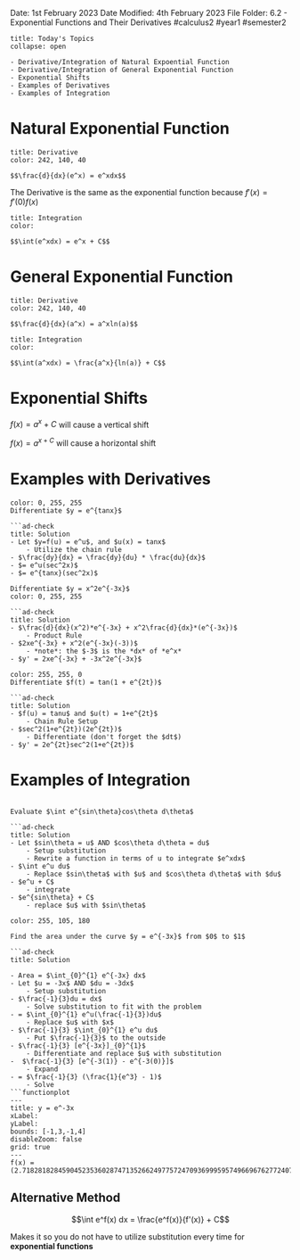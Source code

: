 Date: 1st February 2023
Date Modified: 4th February 2023
File Folder: 6.2 - Exponential Functions and Their Derivatives
#calculus2 #year1 #semester2

```ad-abstract
title: Today's Topics
collapse: open

- Derivative/Integration of Natural Expoential Function
- Derivative/Integration of General Exponential Function
- Exponential Shifts
- Examples of Derivatives
- Examples of Integration

```

# Natural Exponential Function 

```ad-summary
title: Derivative
color: 242, 140, 40

$$\frac{d}{dx}(e^x) = e^xdx$$
```

The Derivative is the same as the exponential function because $f'(x) = f'(0)f(x)$

```ad-summary
title: Integration
color:

$$\int(e^xdx) = e^x + C$$
```

# General Exponential Function

```ad-summary
title: Derivative
color: 242, 140, 40

$$\frac{d}{dx}(a^x) = a^xln(a)$$
```


```ad-summary
title: Integration
color:

$$\int(a^xdx) = \frac{a^x}{ln(a)} + C$$
```


# Exponential Shifts

$f(x) = a^x + C$ will cause a vertical shift

$f(x) = a^{x+C}$ will cause a horizontal shift

# Examples with Derivatives


```ad-question
color: 0, 255, 255
Differentiate $y = e^{tanx}$

```ad-check
title: Solution
- Let $y=f(u) = e^u$, and $u(x) = tanx$ 
	- Utilize the chain rule
- $\frac{dy}{dx} = \frac{dy}{du} * \frac{du}{dx}$
- $= e^u(sec^2x)$
- $= e^{tanx}(sec^2x)$
```


```ad-question
Differentiate $y = x^2e^{-3x}$
color: 0, 255, 255

```ad-check
title: Solution
- $\frac{d}{dx}(x^2)*e^{-3x} + x^2\frac{d}{dx}*(e^{-3x})$
	- Product Rule
- $2xe^{-3x} + x^2(e^{-3x}(-3))$
	- *note*: the $-3$ is the *dx* of *e^x*
- $y' = 2xe^{-3x} + -3x^2e^{-3x}$

```


```ad-question
color: 255, 255, 0
Differentiate $f(t) = tan(1 + e^{2t})$

```ad-check
title: Solution
- $f(u) = tanu$ and $u(t) = 1+e^{2t}$
	- Chain Rule Setup
- $sec^2(1+e^{2t})(2e^{2t})$
	- Differentiate (don't forget the $dt$)
- $y' = 2e^{2t}sec^2(1+e^{2t})$

```


# Examples of Integration


```ad-question

Evaluate $\int e^{sin\theta}cos\theta d\theta$

```ad-check
title: Solution
- Let $sin\theta = u$ AND $cos\theta d\theta = du$
	- Setup substitution
	- Rewrite a function in terms of u to integrate $e^xdx$
- $\int e^u du$
	- Replace $sin\theta$ with $u$ and $cos\theta d\theta$ with $du$
- $e^u + C$
	- integrate
- $e^{sin\theta} + C$
	- replace $u$ with $sin\theta$

```






```ad-question
color: 255, 105, 180

Find the area under the curve $y = e^{-3x}$ from $0$ to $1$

```ad-check
title: Solution

- Area = $\int_{0}^{1} e^{-3x} dx$
- Let $u = -3x$ AND $du = -3dx$
	- Setup substitution
- $\frac{-1}{3}du = dx$
	- Solve substitution to fit with the problem
- = $\int_{0}^{1} e^u(\frac{-1}{3})du$
	- Replace $u$ with $x$
- $\frac{-1}{3} $\int_{0}^{1} e^u du$
	- Put $\frac{-1}{3}$ to the outside
- $\frac{-1}{3} [e^{-3x}]_{0}^{1}$
	- Differentiate and replace $u$ with substitution
-  $\frac{-1}{3} [e^{-3(1)} - e^{-3(0)}]$
	- Expand
- = $\frac{-1}{3} (\frac{1}{e^3} - 1)$
	- Solve
```functionplot
---
title: y = e^-3x
xLabel: 
yLabel: 
bounds: [-1,3,-1,4]
disableZoom: false
grid: true
---
f(x) = (2.718281828459045235360287471352662497757247093699959574966967627724076630353)^(-3x)

```



## Alternative Method

$$\int e^f(x) dx = \frac{e^f(x)}{f'(x)} + C$$

Makes it so you do not have to utilize substitution every time for **exponential functions**















 
 






